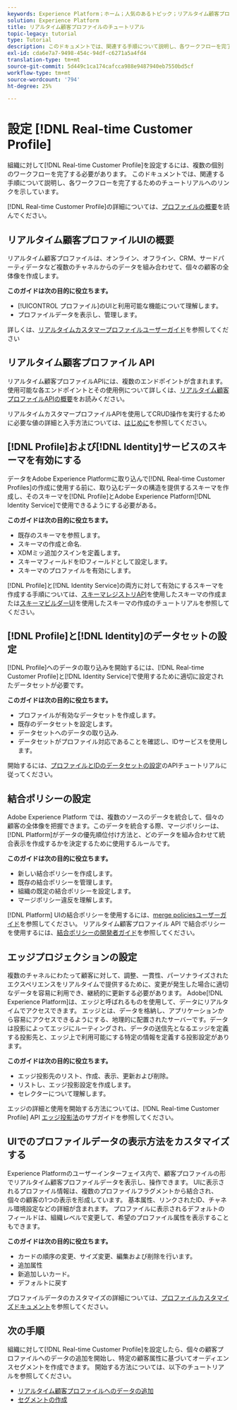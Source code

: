 ```yaml
---
keywords: Experience Platform；ホーム；人気のあるトピック；リアルタイム顧客プロファイル;IDサービス；
solution: Experience Platform
title: リアルタイム顧客プロファイルのチュートリアル
topic-legacy: tutorial
type: Tutorial
description: このドキュメントでは、関連する手順について説明し、各ワークフローを完了するためのチュートリアルへのリンクを示しています。
exl-id: cda6e7a7-9498-454c-94df-c6271a5a4fd4
translation-type: tm+mt
source-git-commit: 5d449c1ca174cafcca988e9487940eb7550bd5cf
workflow-type: tm+mt
source-wordcount: '794'
ht-degree: 25%

---
```


# 設定 [!DNL Real-time Customer Profile]

組織に対して[!DNL Real-time Customer Profile]を設定するには、複数の個別のワークフローを完了する必要があります。 このドキュメントでは、関連する手順について説明し、各ワークフローを完了するためのチュートリアルへのリンクを示しています。

[!DNL Real-time Customer Profile]の詳細については、[プロファイルの概要](../profile/home.md)を読んでください。

## リアルタイム顧客プロファイルUIの概要

リアルタイム顧客プロファイルは、オンライン、オフライン、CRM、サードパーティデータなど複数のチャネルからのデータを組み合わせて、個々の顧客の全体像を作成します。

**このガイドは次の目的に役立ちます。**
- [!UICONTROL プロファイル]のUIと利用可能な機能について理解します。
- プロファイルデータを表示し、管理します。

詳しくは、[リアルタイムカスタマープロファイルユーザーガイド](../profile/ui/user-guide.md)を参照してください

## リアルタイム顧客プロファイル API

リアルタイム顧客プロファイルAPIには、複数のエンドポイントが含まれます。 使用可能な各エンドポイントとその使用例について詳しくは、[リアルタイム顧客プロファイルAPIの概要](../profile/api/overview.md)をお読みください。

リアルタイムカスタマープロファイルAPIを使用してCRUD操作を実行するために必要な値の詳細と入手方法については、[はじめに](../profile/api/getting-started.md)を参照してください。

## [!DNL Profile]および[!DNL Identity]サービスのスキーマを有効にする

データをAdobe Experience Platformに取り込んで[!DNL Real-time Customer Profiles]の作成に使用する前に、取り込むデータの構造を提供するスキーマを作成し、そのスキーマを[!DNL Profile]とAdobe Experience Platform[!DNL Identity Service]で使用できるようにする必要がある。

**このガイドは次の目的に役立ちます。**
- 既存のスキーマを参照します。
- スキーマの作成と命名.
- XDMミッ追加クスインを定義します。
- スキーマフィールドをIDフィールドとして設定します。
- スキーマのプロファイルを有効にします。

[!DNL Profile]と[!DNL Identity Service]の両方に対して有効にするスキーマを作成する手順については、[スキーマレジストリAPI](../xdm/tutorials/create-schema-api.md)を使用したスキーマの作成または[スキーマビルダーUI](../xdm/tutorials/create-schema-ui.md)を使用したスキーマの作成のチュートリアルを参照してください。

## [!DNL Profile]と[!DNL Identity]のデータセットの設定

[!DNL Profile]へのデータの取り込みを開始するには、[!DNL Real-time Customer Profile]と[!DNL Identity Service]で使用するために適切に設定されたデータセットが必要です。

**このガイドは次の目的に役立ちます。**
- プロファイルが有効なデータセットを作成します。
- 既存のデータセットを設定します。
- データセットへのデータの取り込み.
- データセットがプロファイル対応であることを確認し、IDサービスを使用します。

開始するには、[プロファイルとIDのデータセットの設定](../profile/tutorials/dataset-configuration.md)のAPIチュートリアルに従ってください。

## 結合ポリシーの設定

Adobe Experience Platform では、複数のソースのデータを統合して、個々の顧客の全体像を把握できます。このデータを統合する際、マージポリシーは、[!DNL Platform]がデータの優先順位付け方法と、どのデータを組み合わせて統合表示を作成するかを決定するために使用するルールです。

**このガイドは次の目的に役立ちます。**
- 新しい結合ポリシーを作成します。
- 既存の結合ポリシーを管理します。
- 組織の既定の結合ポリシーを設定します。
- マージポリシー違反を理解します。

[!DNL Platform] UIの結合ポリシーを使用するには、[merge policiesユーザーガイド](../profile/ui/merge-policies.md)を参照してください。 リアルタイム顧客プロファイル API で結合ポリシーを使用するには、[結合ポリシーの開発者ガイド](../profile/api/merge-policies.md)を参照してください。

## エッジプロジェクションの設定

複数のチャネルにわたって顧客に対して、調整、一貫性、パーソナライズされたエクスペリエンスをリアルタイムで提供するために、変更が発生した場合に適切なデータを容易に利用でき、継続的に更新する必要があります。 Adobe[!DNL Experience Platform]は、エッジと呼ばれるものを使用して、データにリアルタイムでアクセスできます。 エッジとは、データを格納し、アプリケーションから容易にアクセスできるようにする、地理的に配置されたサーバーです。データは投影によってエッジにルーティングされ、データの送信先となるエッジを定義する投影先と、エッジ上で利用可能にする特定の情報を定義する投影設定があります。

**このガイドは次の目的に役立ちます。**
- エッジ投影先のリスト、作成、表示、更新および削除。
- リストし、エッジ投影設定を作成します。
- セレクターについて理解します。

エッジの詳細と使用を開始する方法については、[!DNL Real-time Customer Profile] API [エッジ投影法](../profile/api/edge-projections.md)のサブガイドを参照してください。

## UIでのプロファイルデータの表示方法をカスタマイズする

Experience Platformのユーザーインターフェイス内で、顧客プロファイルの形でリアルタイム顧客プロファイルデータを表示し、操作できます。 UIに表示されるプロファイル情報は、複数のプロファイルフラグメントから結合され、個々の顧客の1つの表示を形成しています。 基本属性、リンクされたID、チャネル環境設定などの詳細が含まれます。 プロファイルに表示されるデフォルトのフィールドは、組織レベルで変更して、希望のプロファイル属性を表示することもできます。

**このガイドは次の目的に役立ちます。**
- カードの順序の変更、サイズ変更、編集および削除を行います。
- 追加属性
- 新追加しいカード。
- デフォルトに戻す

プロファイルデータのカスタマイズの詳細については、[プロファイルカスタマイズドキュメント](../profile/ui/profile-customization.md)を参照してください。

## 次の手順

組織に対して[!DNL Real-time Customer Profile]を設定したら、個々の顧客プロファイルへのデータの追加を開始し、特定の顧客属性に基づいてオーディエンスセグメントを作成できます。 開始する方法については、以下のチュートリアルを参照してください。

- [リアルタイム顧客プロファイルへのデータの追加](../profile/tutorials/add-profile-data.md)
- [セグメントの作成](../segmentation/tutorials/create-a-segment.md)
